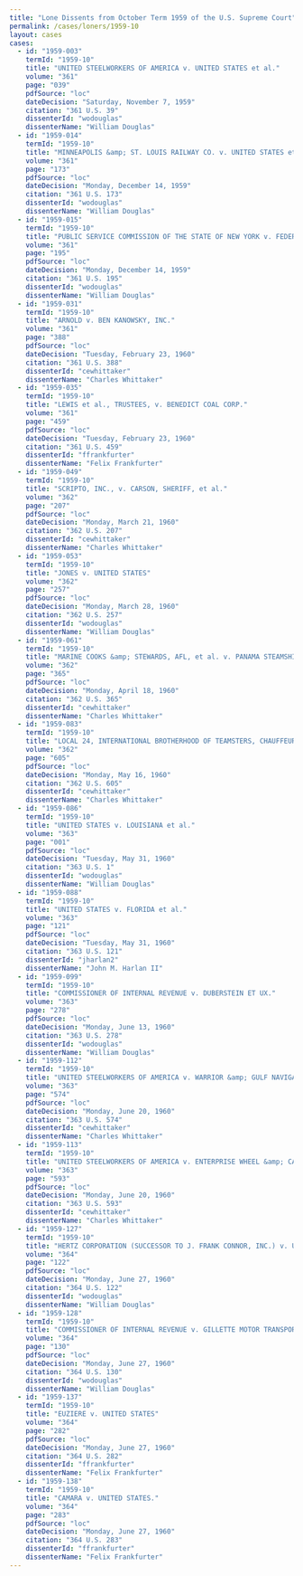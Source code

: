 ```yaml
---
title: "Lone Dissents from October Term 1959 of the U.S. Supreme Court"
permalink: /cases/loners/1959-10
layout: cases
cases:
  - id: "1959-003"
    termId: "1959-10"
    title: "UNITED STEELWORKERS OF AMERICA v. UNITED STATES et al."
    volume: "361"
    page: "039"
    pdfSource: "loc"
    dateDecision: "Saturday, November 7, 1959"
    citation: "361 U.S. 39"
    dissenterId: "wodouglas"
    dissenterName: "William Douglas"
  - id: "1959-014"
    termId: "1959-10"
    title: "MINNEAPOLIS &amp; ST. LOUIS RAILWAY CO. v. UNITED STATES et al."
    volume: "361"
    page: "173"
    pdfSource: "loc"
    dateDecision: "Monday, December 14, 1959"
    citation: "361 U.S. 173"
    dissenterId: "wodouglas"
    dissenterName: "William Douglas"
  - id: "1959-015"
    termId: "1959-10"
    title: "PUBLIC SERVICE COMMISSION OF THE STATE OF NEW YORK v. FEDERAL POWER COMMISSION et al."
    volume: "361"
    page: "195"
    pdfSource: "loc"
    dateDecision: "Monday, December 14, 1959"
    citation: "361 U.S. 195"
    dissenterId: "wodouglas"
    dissenterName: "William Douglas"
  - id: "1959-031"
    termId: "1959-10"
    title: "ARNOLD v. BEN KANOWSKY, INC."
    volume: "361"
    page: "388"
    pdfSource: "loc"
    dateDecision: "Tuesday, February 23, 1960"
    citation: "361 U.S. 388"
    dissenterId: "cewhittaker"
    dissenterName: "Charles Whittaker"
  - id: "1959-035"
    termId: "1959-10"
    title: "LEWIS et al., TRUSTEES, v. BENEDICT COAL CORP."
    volume: "361"
    page: "459"
    pdfSource: "loc"
    dateDecision: "Tuesday, February 23, 1960"
    citation: "361 U.S. 459"
    dissenterId: "ffrankfurter"
    dissenterName: "Felix Frankfurter"
  - id: "1959-049"
    termId: "1959-10"
    title: "SCRIPTO, INC., v. CARSON, SHERIFF, et al."
    volume: "362"
    page: "207"
    pdfSource: "loc"
    dateDecision: "Monday, March 21, 1960"
    citation: "362 U.S. 207"
    dissenterId: "cewhittaker"
    dissenterName: "Charles Whittaker"
  - id: "1959-053"
    termId: "1959-10"
    title: "JONES v. UNITED STATES"
    volume: "362"
    page: "257"
    pdfSource: "loc"
    dateDecision: "Monday, March 28, 1960"
    citation: "362 U.S. 257"
    dissenterId: "wodouglas"
    dissenterName: "William Douglas"
  - id: "1959-061"
    termId: "1959-10"
    title: "MARINE COOKS &amp; STEWARDS, AFL, et al. v. PANAMA STEAMSHIP CO., LTD., et al."
    volume: "362"
    page: "365"
    pdfSource: "loc"
    dateDecision: "Monday, April 18, 1960"
    citation: "362 U.S. 365"
    dissenterId: "cewhittaker"
    dissenterName: "Charles Whittaker"
  - id: "1959-083"
    termId: "1959-10"
    title: "LOCAL 24, INTERNATIONAL BROTHERHOOD OF TEAMSTERS, CHAUFFEURS, WAREHOUSEMEN &amp; HELPERS OF AMERICA, AFL-CIO, et al. v. OLIVER et al."
    volume: "362"
    page: "605"
    pdfSource: "loc"
    dateDecision: "Monday, May 16, 1960"
    citation: "362 U.S. 605"
    dissenterId: "cewhittaker"
    dissenterName: "Charles Whittaker"
  - id: "1959-086"
    termId: "1959-10"
    title: "UNITED STATES v. LOUISIANA et al."
    volume: "363"
    page: "001"
    pdfSource: "loc"
    dateDecision: "Tuesday, May 31, 1960"
    citation: "363 U.S. 1"
    dissenterId: "wodouglas"
    dissenterName: "William Douglas"
  - id: "1959-088"
    termId: "1959-10"
    title: "UNITED STATES v. FLORIDA et al."
    volume: "363"
    page: "121"
    pdfSource: "loc"
    dateDecision: "Tuesday, May 31, 1960"
    citation: "363 U.S. 121"
    dissenterId: "jharlan2"
    dissenterName: "John M. Harlan II"
  - id: "1959-099"
    termId: "1959-10"
    title: "COMMISSIONER OF INTERNAL REVENUE v. DUBERSTEIN ET UX."
    volume: "363"
    page: "278"
    pdfSource: "loc"
    dateDecision: "Monday, June 13, 1960"
    citation: "363 U.S. 278"
    dissenterId: "wodouglas"
    dissenterName: "William Douglas"
  - id: "1959-112"
    termId: "1959-10"
    title: "UNITED STEELWORKERS OF AMERICA v. WARRIOR &amp; GULF NAVIGATION CO."
    volume: "363"
    page: "574"
    pdfSource: "loc"
    dateDecision: "Monday, June 20, 1960"
    citation: "363 U.S. 574"
    dissenterId: "cewhittaker"
    dissenterName: "Charles Whittaker"
  - id: "1959-113"
    termId: "1959-10"
    title: "UNITED STEELWORKERS OF AMERICA v. ENTERPRISE WHEEL &amp; CAR CORP."
    volume: "363"
    page: "593"
    pdfSource: "loc"
    dateDecision: "Monday, June 20, 1960"
    citation: "363 U.S. 593"
    dissenterId: "cewhittaker"
    dissenterName: "Charles Whittaker"
  - id: "1959-127"
    termId: "1959-10"
    title: "HERTZ CORPORATION (SUCCESSOR TO J. FRANK CONNOR, INC.) v. UNITED STATES"
    volume: "364"
    page: "122"
    pdfSource: "loc"
    dateDecision: "Monday, June 27, 1960"
    citation: "364 U.S. 122"
    dissenterId: "wodouglas"
    dissenterName: "William Douglas"
  - id: "1959-128"
    termId: "1959-10"
    title: "COMMISSIONER OF INTERNAL REVENUE v. GILLETTE MOTOR TRANSPORT, INC."
    volume: "364"
    page: "130"
    pdfSource: "loc"
    dateDecision: "Monday, June 27, 1960"
    citation: "364 U.S. 130"
    dissenterId: "wodouglas"
    dissenterName: "William Douglas"
  - id: "1959-137"
    termId: "1959-10"
    title: "EUZIERE v. UNITED STATES"
    volume: "364"
    page: "282"
    pdfSource: "loc"
    dateDecision: "Monday, June 27, 1960"
    citation: "364 U.S. 282"
    dissenterId: "ffrankfurter"
    dissenterName: "Felix Frankfurter"
  - id: "1959-138"
    termId: "1959-10"
    title: "CAMARA v. UNITED STATES."
    volume: "364"
    page: "283"
    pdfSource: "loc"
    dateDecision: "Monday, June 27, 1960"
    citation: "364 U.S. 283"
    dissenterId: "ffrankfurter"
    dissenterName: "Felix Frankfurter"
---
```

